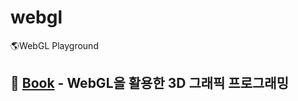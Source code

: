 # webgl
🌎WebGL Playground

## 📕 [Book](http://www.acornpub.co.kr/book/pro-webgl) - WebGL을 활용한 3D 그래픽 프로그래밍

